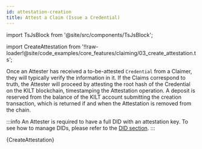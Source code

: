 ```yaml
---
id: attestation-creation
title: Attest a Claim (Issue a Credential)
---
```


import TsJsBlock from '@site/src/components/TsJsBlock';

import CreateAttestation from '!!raw-loader!@site/code_examples/core_features/claiming/03_create_attestation.ts';

Once an Attester has received a to-be-attested `Credential` from a Claimer, they will typically verify the information in it.
If the Claims correspond to truth, the Attester will proceed by attesting the root hash of the Credential on the KILT blockchain, timestamping the Attestation operation.
A deposit is reserved from the balance of the KILT account submitting the creation transaction, which is returned if and when the Attestation is removed from the chain.

:::info
An Attester is required to have a full DID with an attestation key.
To see how to manage DIDs, please refer to the [DID section](../01_dids/03_full_did_update.md).
:::

<TsJsBlock>
  {CreateAttestation}
</TsJsBlock>